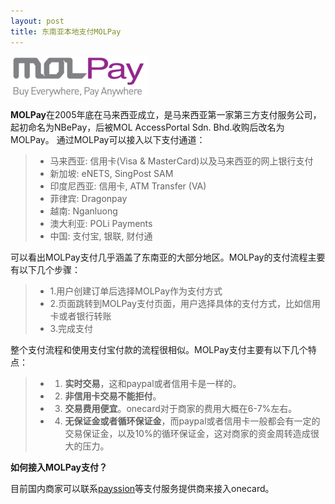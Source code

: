 ```yaml
---
layout: post
title: 东南亚本地支付MOLPay
---
```


![东南亚本地支付MOLPay](/images/molpay.png)

**MOLPay**在2005年底在马来西亚成立，是马来西亚第一家第三方支付服务公司，起初命名为NBePay，后被MOL AccessPortal Sdn. Bhd.收购后改名为MOLPay。
通过MOLPay可以接入以下支付通道：
> -  马来西亚: 信用卡(Visa & MasterCard)以及马来西亚的网上银行支付
> -  新加坡: eNETS, SingPost SAM
> -  印度尼西亚: 信用卡, ATM Transfer (VA)
> -  菲律宾: Dragonpay
> -  越南: Nganluong
> -  澳大利亚: POLi Payments
> -  中国: 支付宝, 银联, 财付通

可以看出MOLPay支付几乎涵盖了东南亚的大部分地区。MOLPay的支付流程主要有以下几个步骤：
> -  1.用户创建订单后选择MOLPay作为支付方式
> -  2.页面跳转到MOLPay支付页面，用户选择具体的支付方式，比如信用卡或者银行转账
> -  3.完成支付

整个支付流程和使用支付宝付款的流程很相似。MOLPay支付主要有以下几个特点：
> -  1. **实时交易**，这和paypal或者信用卡是一样的。
> -  2. **非信用卡交易不能拒付**。
> -  3. **交易费用便宜**。onecard对于商家的费用大概在6-7%左右。
> -  4. **无保证金或者循环保证金**，而paypal或者信用卡一般都会有一定的交易保证金，以及10%的循环保证金，这对商家的资金周转造成很大的压力。

**如何接入MOLPay支付？**

目前国内商家可以联系[payssion](http://www.payssion.com "海外本地支付")等支付服务提供商来接入onecard。